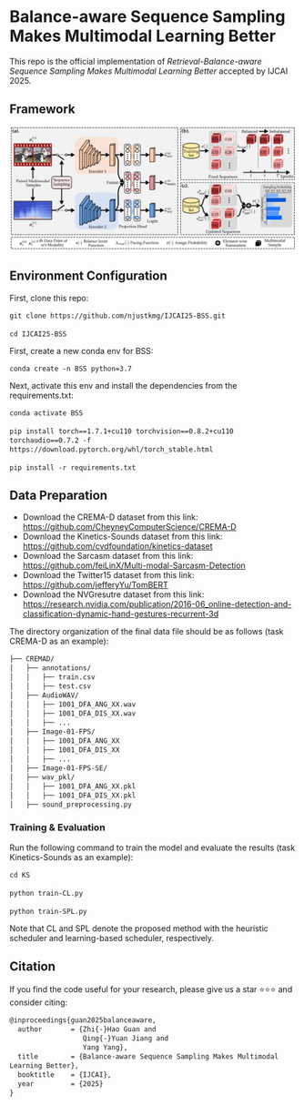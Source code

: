 # Balance-aware Sequence Sampling Makes Multimodal Learning Better
This repo is the official implementation of _Retrieval-Balance-aware Sequence Sampling Makes Multimodal Learning Better_ accepted by IJCAI 2025. 

## Framework
<img width="1232" alt="image" src="Figure/framework.png" />

## Environment Configuration
First, clone this repo:
```shell
git clone https://github.com/njustkmg/IJCAI25-BSS.git

cd IJCAI25-BSS
```
First, create a new conda env for BSS:
```shell
conda create -n BSS python=3.7
```
Next, activate this env and install the dependencies from the requirements.txt:
```shell
conda activate BSS

pip install torch==1.7.1+cu110 torchvision==0.8.2+cu110 torchaudio==0.7.2 -f https://download.pytorch.org/whl/torch_stable.html

pip install -r requirements.txt
```

## Data Preparation
* Download the CREMA-D dataset from this link: https://github.com/CheyneyComputerScience/CREMA-D
* Download the Kinetics-Sounds dataset from this link: https://github.com/cvdfoundation/kinetics-dataset
* Download the Sarcasm dataset from this link: https://github.com/feiLinX/Multi-modal-Sarcasm-Detection
* Download the Twitter15 dataset from this link: https://github.com/jefferyYu/TomBERT
* Download the NVGresutre dataset from this link: https://research.nvidia.com/publication/2016-06_online-detection-and-classification-dynamic-hand-gestures-recurrent-3d

The directory organization of the final data file should be as follows (task CREMA-D as an example):
```
├── CREMAD/
│   ├── annotations/
│	│	├── train.csv
│	│	├── test.csv
│   ├── AudioWAV/
│	│	├── 1001_DFA_ANG_XX.wav
│	│	├── 1001_DFA_DIS_XX.wav
│	│	├── ...
│   ├── Image-01-FPS/
│	│	├── 1001_DFA_ANG_XX
│	│	├── 1001_DFA_DIS_XX
│	│	├── ...
│   ├── Image-01-FPS-SE/
│   ├── wav_pkl/
│	│	├── 1001_DFA_ANG_XX.pkl
│	│	├── 1001_DFA_DIS_XX.pkl
│   ├── sound_preprocessing.py
```

### Training & Evaluation
Run the following command to train the model and evaluate the results (task Kinetics-Sounds as an example):
```shell
cd KS

python train-CL.py

python train-SPL.py
```
Note that CL and SPL  denote the proposed method with the heuristic scheduler and learning-based scheduler, respectively.

## Citation
If you find the code useful for your research, please give us a star ⭐⭐⭐ and consider citing:
```
@inproceedings{guan2025balanceaware,
  author       = {Zhi{-}Hao Guan and
                  Qing{-}Yuan Jiang and
                  Yang Yang},
  title        = {Balance-aware Sequence Sampling Makes Multimodal Learning Better},
  booktitle    = {IJCAI},
  year         = {2025}
}
```
